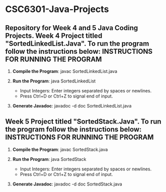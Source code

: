 # CSC6301-Java-Projects
Repository for Week 4 and 5 Java Coding Projects.
Week 4 Project titled "SortedLinkedList.Java".
To run the program follow the instructions below:
INSTRUCTIONS FOR RUNNING THE PROGRAM
-------------------------------------

1. **Compile the Program**:
   javac SortedLinkedList.java

2. **Run the Program**:
   java SortedLinkedList

   - Input Integers: Enter integers separated by spaces or newlines.
   - Press Ctrl+D or Ctrl+Z to signal end of input.

3. **Generate Javadoc**:
   javadoc -d doc SortedLinkedList.java

Week 5 Project titled "SortedStack.Java".
To run the program follow the instructions below:
INSTRUCTIONS FOR RUNNING THE PROGRAM
-------------------------------------

1. **Compile the Program**:
   javac SortedStack.java

2. **Run the Program**:
   java SortedStack

   - Input Integers: Enter integers separated by spaces or newlines.
   - Press Ctrl+D or Ctrl+Z to signal end of input.

3. **Generate Javadoc**:
   javadoc -d doc SortedStack.java
